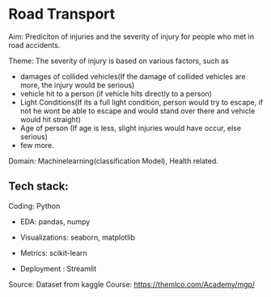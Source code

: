 # Road Transport

Aim: Prediciton of injuries and the severity of injury for people who met in road accidents.

Theme: 
The severity of injury is based on various factors, such as 
 
* damages of collided vehicles(If the damage of collided vehicles are more, the injury would be serious)
* vehicle hit to a person (if vehicle hits directly to a person)
* Light Conditions(If its a full light condition, person would try to escape, if not he wont be able to escape and would stand over there and vehicle would hit straight)
* Age of person (If age is less, slight injuries would have occur, else serious)
* few more.

Domain: Machinelearning(classification Model), Health related.

Tech stack: 
----------
Coding: Python

* EDA: pandas, numpy

* Visualizations: seaborn, matplotlib

* Metrics: scikit-learn

* Deployment : Streamlit



Source: Dataset from kaggle
Course: https://themlco.com/Academy/mgp/
